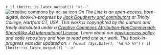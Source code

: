 `r if (knitr::is_latex_output()) '<!--'`
![creative commons by-nc-sa icon](images/cc-by-nc-sa-88x31.png) *[On The Line](http://ontheline.trincoll.edu) is an open-access, born-digital, book-in-progress by [Jack Dougherty and contributors](authors-and-contributors.html) at Trinity College, Hartford CT, USA. This work is copyrighted by the authors and freely distributed under a [Creative Commons Attribution-NonCommercial-ShareAlike 4.0 International License](http://creativecommons.org/licenses/by-nc-sa/4.0/). Learn about our [open-access policy and code repository](copyright-with-open-access.html) and [how to read and cite](how-to-read-and-cite.html) our work. This book-in-progress was last updated on: `r format (Sys.Date(), '%d %b %Y')`*
`r if (knitr::is_latex_output()) '-->'`
